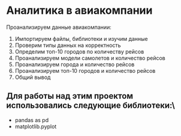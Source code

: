 # Аналитика в авиакомпании


Проанализируем данные авиакомпании:
1. Импортируем файлы, библиотеки и изучим данные
2. Проверим типы данных на корректность
3. Определим топ-10 городов по количеству рейсов
4. Проанализируем модели самолетов и количество рейсов
5. Проанализируем города и количество рейсов
6. Проанализируем топ-10 городов и количество рейсов
7. Общий вывод

## Для работы над этим проектом использовались следующие библиотеки:\
- pandas as pd
- matplotlib.pyplot
